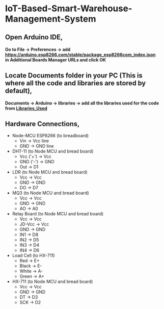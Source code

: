 # IoT-Based-Smart-Warehouse-Management-System

## Open Arduino IDE,
#### Go to File -> Preferences -> add <a href="https://arduino.esp8266.com/stable/package_esp8266com_index.json">https://arduino.esp8266.com/stable/package_esp8266com_index.json</a> in Additional Boards Manager URLs and click OK

## Locate Documents folder in your PC (This is where all the code and libraries are stored by default),
#### Documents -> Arduino -> libraries -> add all the libraries used for the code from <a href="https://github.com/yathin017/IoT-Based-Smart-Warehouse-Management-System/tree/main/Warehouse_NodeMCU/Libraries_Used">Libraries_Used</a>

## Hardware Connections,
* Node-MCU ESP8266 (to breadboard)
  + Vin -> Vcc line
  + GND -> GND line
* DHT-11 (to Node MCU and bread board)
  + Vcc ('+') -> Vcc
  + GND ('-') -> GND
  + Out       -> D1
* LDR (to Node MCU and bread board)
  + Vcc -> Vcc
  + GND -> GND
  + DO  -> D7
* MQ3 (to Node MCU and bread board)
  + Vcc -> Vcc
  + GND -> GND
  + AO  -> A0
* Relay Board (to Node MCU and bread board)
  + Vcc    -> Vcc
  + JD-Vcc -> Vcc
  + GND    -> GND
  + IN1    -> D8
  + IN2    -> D5
  + IN3    -> D4
  + IN4    -> D6
* Load Cell (to HX-711)
  + Red   -> E+
  + Black -> E-
  + White -> A-
  + Green -> A+
* HX-711 (to Node MCU and bread board)
  + Vcc -> Vcc
  + GND -> GND
  + DT  -> D3 
  + SCK -> D2

  
